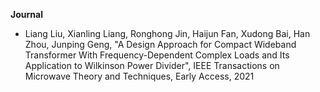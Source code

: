 **Journal**

- Liang Liu, Xianling Liang, Ronghong Jin, Haijun Fan, Xudong Bai, Han Zhou, Junping Geng, "A Design Approach for Compact Wideband Transformer With Frequency-Dependent Complex Loads and Its Application to Wilkinson Power Divider", IEEE Transactions on Microwave Theory and Techniques, Early Access, 2021
